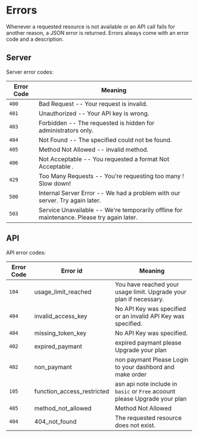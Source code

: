 # Errors

Whenever a requested resource is not available or an API call fails for another reason, a JSON error is returned. Errors always come with an error code and a description.




## Server
Server error codes:


Error Code | Meaning
---------- | -------
`400` | Bad Request -- Your request is invalid.
`401` | Unauthorized -- Your API key is wrong.
`403` | Forbidden -- The  requested is hidden for administrators only.
`404` | Not Found -- The specified  could not be found.
`405` | Method Not Allowed -- invalid method.
`406` | Not Acceptable -- You requested a format Not Acceptable .
`429` | Too Many Requests -- You're requesting too many ! Slow down!
`500` | Internal Server Error -- We had a problem with our server. Try again later.
`503` | Service Unavailable -- We're temporarily offline for maintenance. Please try again later.

## API
API error codes:


Error Code | Error id                   | Meaning
---------- | -------                    | -------
`104`      | usage_limit_reached        | You have reached your usage limit. Upgrade your plan if necessary.
`404`      | invalid_access_key         | No API Key was specified or an invalid API Key was specified.
`404`      | missing_token_key          | No API Key was specified.
`402`      | expired_paymant            | expired paymant please Upgrade your plan
`402`      | non_paymant                | non paymant Please Login to your dashbord and make order
`105`      | function_access_restricted | asn api note include in `basic` or `Free` acoount please Upgrade your plan
`405`      | method_not_allowed         | Method Not Allowed
`404`      | 404_not_found              | The requested resource does not exist.
